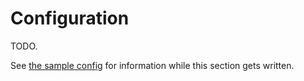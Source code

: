 # Configuration

TODO.

See [the sample config](https://github.com/turt2live/matrix-media-repo/blob/master/config.sample.yaml)
for information while this section gets written.
